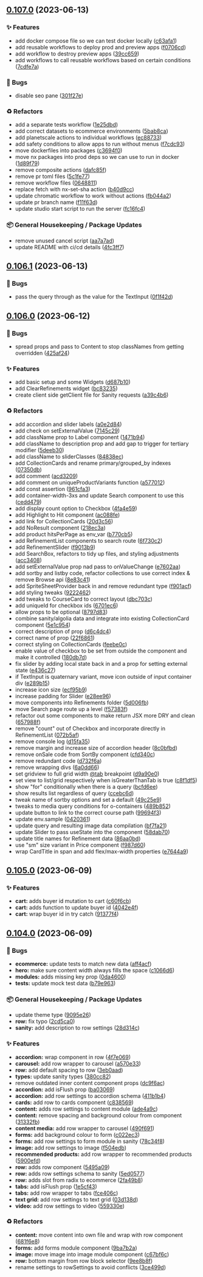 ## [0.107.0](https://github.com/Open-Study-College/osc/compare/v0.106.1...v0.107.0) (2023-06-13)


### ✨ Features

* add docker compose file so we can test docker locally ([c63afa1](https://github.com/Open-Study-College/osc/commit/c63afa13b4e6e682943cc9733da3edc547c3b4d6))
* add reusable workflows to deploy prod and preview apps ([f0706cd](https://github.com/Open-Study-College/osc/commit/f0706cda53edb5ea61da88771ab585dca28dc6d3))
* add workflow to destroy preview apps ([39cc659](https://github.com/Open-Study-College/osc/commit/39cc659b8c09fcfa5e1209e3eb1eb86f585b8cc3))
* add workflows to call reusable workflows based on certain conditions ([7cdfe7a](https://github.com/Open-Study-College/osc/commit/7cdfe7a2c8d11b8a5ec5cbfde69221fbbd419be7))


### 🐛 Bugs

* disable seo pane ([301f27e](https://github.com/Open-Study-College/osc/commit/301f27e724c5eb187deae70c11bde169c5399aec))


### ♻️ Refactors

* add a separate tests workflow ([1e25dbd](https://github.com/Open-Study-College/osc/commit/1e25dbdebec797971edcadaf4abc604ff99bcd62))
* add correct datasets to ecommerce environments ([5bab8ca](https://github.com/Open-Study-College/osc/commit/5bab8ca848bf9c811765e9e0b2fb11dcbfed544c))
* add planetscale actions to individual workflows ([ec88733](https://github.com/Open-Study-College/osc/commit/ec8873342b2c25cf0057509d5d035f68cb50db6c))
* add safety conditions to allow apps to run without menus ([f7cdc93](https://github.com/Open-Study-College/osc/commit/f7cdc9346deeb2c8e0ebab044dd34409c43766ba))
* move dockerfiles into packages ([c3694f0](https://github.com/Open-Study-College/osc/commit/c3694f0879e61d3dde4a9605621e1011907e58b9))
* move nx packages into prod deps so we can use to run in docker ([1d89f79](https://github.com/Open-Study-College/osc/commit/1d89f793bf02d47b015f07dfb4d20109cdea9adc))
* remove composite actions ([dafc85f](https://github.com/Open-Study-College/osc/commit/dafc85f23fc4fe97e243f434442389e4da1006b0))
* remove pr toml files ([5c1fe77](https://github.com/Open-Study-College/osc/commit/5c1fe7725ad562cebfb6c1ba3b67e00b1f2f5e67))
* remove workflow files ([0648811](https://github.com/Open-Study-College/osc/commit/0648811ed70498e6211ee255bd485d4bf0036bf9))
* replace fetch with nx-set-sha action ([b40d9cc](https://github.com/Open-Study-College/osc/commit/b40d9cc1100e24d71350aad52d2c843869286b29))
* update chromatic workflow to work without actions ([fb044a2](https://github.com/Open-Study-College/osc/commit/fb044a29ad51625dc933e531d0990bc328c215a5))
* update pr branch name ([f11f63d](https://github.com/Open-Study-College/osc/commit/f11f63d180b9cf7071a0257e3db606df31233656))
* update studio start script to run the server ([fc16fc4](https://github.com/Open-Study-College/osc/commit/fc16fc4931ba5f1312546ca86810903757e20fa1))


### 📦 General Housekeeping / Package Updates

* remove unused cancel script ([aa7a7ad](https://github.com/Open-Study-College/osc/commit/aa7a7ad7808d6767ad579b8cf20f8d6a69a5571d))
* update README with ci/cd details ([4fc3ff7](https://github.com/Open-Study-College/osc/commit/4fc3ff7e23a99a771504e3a4e8ffd3288e0d476e))

## [0.106.1](https://github.com/Open-Study-College/osc/compare/v0.106.0...v0.106.1) (2023-06-13)


### 🐛 Bugs

* pass the query through as the value for the TextInput ([0f1f42d](https://github.com/Open-Study-College/osc/commit/0f1f42d114eda043d67c91bfc516c0b069ee7e05))

## [0.106.0](https://github.com/Open-Study-College/osc/compare/v0.105.0...v0.106.0) (2023-06-12)


### 🐛 Bugs

* spread props and pass to Content to stop classNames from getting overridden ([425af24](https://github.com/Open-Study-College/osc/commit/425af245b698f4e2c6c7ed1f9ac2d4c0323d3056))


### ✨ Features

* add basic setup and some Widgets ([d687b10](https://github.com/Open-Study-College/osc/commit/d687b102286bd848683fddd63b732fc2cd7c962e))
* add ClearRefinements widget ([bc83235](https://github.com/Open-Study-College/osc/commit/bc832359d6abc37cc43ed3276e9cd97b32c1078d))
* create client side getClient file for Sanity requests ([a39c4b6](https://github.com/Open-Study-College/osc/commit/a39c4b6bdcced57f2018b7ffd428524b268aec18))


### ♻️ Refactors

* add accordion and slider labels ([a0e2d84](https://github.com/Open-Study-College/osc/commit/a0e2d84a0f7e3a8b29a90cadde53bed24ab74b99))
* add check on setExternalValue ([7145c29](https://github.com/Open-Study-College/osc/commit/7145c292f751ce40af0217ac7ee4a557eb4d3a35))
* add className prop to Label component ([1471b94](https://github.com/Open-Study-College/osc/commit/1471b94bf7c6735a6dabaab2cede56160b73602e))
* add className to description prop and add gap to trigger for tertiary modifier ([5deeb30](https://github.com/Open-Study-College/osc/commit/5deeb300a9ebe57f76fd563e831a7288ab666443))
* add className to sliderClasses ([84838ec](https://github.com/Open-Study-College/osc/commit/84838ecbeb39287d36cb5fb106c578edc55cad09))
* add CollectionCards and rename primary/grouped_by indexes ([07350db](https://github.com/Open-Study-College/osc/commit/07350dbab6507d6e0f9ec5002473119d3d64e5f2))
* add comment ([acd3209](https://github.com/Open-Study-College/osc/commit/acd32091f6b05956b65b9631574e62269578564c))
* add comment on uniqueProductVariants function ([a577012](https://github.com/Open-Study-College/osc/commit/a57701216facfa45179898c29dcf99382bc439f3))
* add const assertion ([961cfa3](https://github.com/Open-Study-College/osc/commit/961cfa3a36737c9c3d0f9da041b37c48bb017b4a))
* add container-width-3xs and update Search component to use this ([cedd479](https://github.com/Open-Study-College/osc/commit/cedd4791ff4a02bfc5f8a53f261e34a1e698d38a))
* add display count option to Checkbox ([4fa4e59](https://github.com/Open-Study-College/osc/commit/4fa4e591769ef32b0ee4c6eb35ecb99878c9edf4))
* add Highlight to Hit component ([ac088fe](https://github.com/Open-Study-College/osc/commit/ac088fe317f1754ff213e8ecb26e656e806d7f35))
* add link for CollectionCards ([20d3c56](https://github.com/Open-Study-College/osc/commit/20d3c5665ee7d010216dd7c1085fcb0fa7f6c9dc))
* add NoResult component ([218ec3a](https://github.com/Open-Study-College/osc/commit/218ec3a2ac96a2aadc7e8b5721c7da85ea788414))
* add product hitsPerPage as env_var ([b770cb5](https://github.com/Open-Study-College/osc/commit/b770cb5a55e82283bff87c856d6ce27244b88734))
* add RefinementList components to search route ([6f730c2](https://github.com/Open-Study-College/osc/commit/6f730c29c39b68700a998b85c8dfc66e8f1916b4))
* add RefinementSlider ([f9013b9](https://github.com/Open-Study-College/osc/commit/f9013b911de08124fd24c7331d9d64714432b48d))
* add SearchBox, refactors to tidy up files, and styling adjustments ([acc3408](https://github.com/Open-Study-College/osc/commit/acc3408a4710ebca1489102fed058c3031d638c4))
* add setExternalValue prop nad pass to onValueChange ([e7602aa](https://github.com/Open-Study-College/osc/commit/e7602aa1239a8b5f30a86dbaee108b241715d3d7))
* add sortby and listby code, refactor collections to use correct index & remove Browse api ([8e83c41](https://github.com/Open-Study-College/osc/commit/8e83c4115bae2cfb98f06913ee6467ba357bcfab))
* add SpriteSheetProvider back in and remove redundant type ([f901acf](https://github.com/Open-Study-College/osc/commit/f901acff6e7dd8e0b3409aa8b7cecdd64f679e4e))
* add styling tweaks ([9222462](https://github.com/Open-Study-College/osc/commit/9222462e2bad7f2c668f771f358cf040d3dcfe95))
* add tweaks to CourseCard to correct layout ([dbc703c](https://github.com/Open-Study-College/osc/commit/dbc703c6b95990491269234f735fd25b853044b4))
* add uniqueId for checkbox ids ([6701ec6](https://github.com/Open-Study-College/osc/commit/6701ec6ece839f5c92022ec97222dd73c5c43b26))
* allow props to be optional ([8797d83](https://github.com/Open-Study-College/osc/commit/8797d83d8cff22834566880e07f6b0f2afa9c8ad))
* combine sanity/algolia data and integrate into existing CollectionCard component ([5e1c954](https://github.com/Open-Study-College/osc/commit/5e1c954d45d3bfb736baa620f25e559d28122171))
* correct description of prop ([d6c4dc4](https://github.com/Open-Study-College/osc/commit/d6c4dc4b1fb4ac4242fc5e005849e96612be9cc9))
* correct name of prop ([22f6861](https://github.com/Open-Study-College/osc/commit/22f68611d398fd5511f1cdcaee27225a181fdab2))
* correct styling on CollectionCards ([feebe0c](https://github.com/Open-Study-College/osc/commit/feebe0cbc7e839055bf2a055ddf836ce20956887))
* enable value of checkbox to be set from outside the component and make it controlled ([180db7d](https://github.com/Open-Study-College/osc/commit/180db7d10b9bee06df56760ff56bd43229b93db1))
* fix slider by adding local state back in and a prop for setting external state ([e436c27](https://github.com/Open-Study-College/osc/commit/e436c27e56dddd70cc2f81da85c8a8763d842a57))
* if TextInput is quaternary variant, move icon outside of input container div ([e289b15](https://github.com/Open-Study-College/osc/commit/e289b15e6419148c1dfd2d5680b58e3719059c9b))
* increase icon size ([ecf95b9](https://github.com/Open-Study-College/osc/commit/ecf95b90581f669411288f27d3f6a03ddc32b1b1))
* increase padding for Slider ([e28ee96](https://github.com/Open-Study-College/osc/commit/e28ee9638e075023d2957f577bc95d0cb64815a3))
* move components into Refinements folder ([5d006fb](https://github.com/Open-Study-College/osc/commit/5d006fbaaa6558cf9ca564c35df660f58af88732))
* move Search page route up a level ([f57383f](https://github.com/Open-Study-College/osc/commit/f57383f549790502d81f9803b8a804b8b794e886))
* refactor out some components to make return JSX  more DRY and clean ([657988f](https://github.com/Open-Study-College/osc/commit/657988f88d2afc29bfffa20d0b65fc97b6466aea))
* remove "count" out of Checkbox and incorporate directly in RefinementList ([072b5af](https://github.com/Open-Study-College/osc/commit/072b5af095557dca399d08c3f8c6491a778e565a))
* remove console log ([d15fa35](https://github.com/Open-Study-College/osc/commit/d15fa359666cbf8c9c0af09263145d16a5687708))
* remove margin and increase size of accordion header ([8c0bfbd](https://github.com/Open-Study-College/osc/commit/8c0bfbd12a30e078fc3d1bc14865e677b2413612))
* remove onSale code from SortBy component ([cfd340c](https://github.com/Open-Study-College/osc/commit/cfd340c419e70a6a7ab312fe2aca661fea5fa776))
* remove redundant code ([d732f6a](https://github.com/Open-Study-College/osc/commit/d732f6a2faa705ddd2d99c07a9bd13aee4350cd6))
* remove wrapping divs ([6a0dd66](https://github.com/Open-Study-College/osc/commit/6a0dd66b1a1b3b5b275a3df8061d5671c64645b6))
* set gridview to full grid width [@tab](https://github.com/tab) breakpoint ([d9a90e0](https://github.com/Open-Study-College/osc/commit/d9a90e0c9c142e7c6f220407e9a0d3d442935c04))
* set view to list/grid respectively when isGreaterThanTab is true ([c8f1df5](https://github.com/Open-Study-College/osc/commit/c8f1df53179d1fc766ddc81d426cbac6041c53c1))
* show "for" conditionally when there is a query ([bcfd6ee](https://github.com/Open-Study-College/osc/commit/bcfd6ee79dee3652546520e7e9d4593cc713a94b))
* show results list regardless of query ([ccebc6d](https://github.com/Open-Study-College/osc/commit/ccebc6dab9cb1e0fe2f0e7214c2c908c91f6b158))
* tweak name of sortby options and set a default ([49c25e9](https://github.com/Open-Study-College/osc/commit/49c25e9e5a1d667cb708f2173b147024b8aeeaac))
* tweaks to media query conditions for o-containers ([489b852](https://github.com/Open-Study-College/osc/commit/489b852e8ec90576091f600a3f9d3cb454a73a14))
* update button to link to the correct course path ([99694f3](https://github.com/Open-Study-College/osc/commit/99694f3c8d2e83c9f87bc998346485205d4ac5fc))
* update env.sample ([0420361](https://github.com/Open-Study-College/osc/commit/04203616e62d60a8d114bf152448b7ab9a8d3bb1))
* update query and resulting image data compilation ([bf7fa21](https://github.com/Open-Study-College/osc/commit/bf7fa21c7b7cc1400549b2ff26b3771f03e32000))
* update Slider to pass useState into the component ([58dab70](https://github.com/Open-Study-College/osc/commit/58dab70c4de650dc6b55f089361d9d8a01ee4647))
* update title names for Refinement data ([86aa0bd](https://github.com/Open-Study-College/osc/commit/86aa0bd8eb83416269540c70dfa6e3919aa174b2))
* use "sm" size variant in Price component ([f987d60](https://github.com/Open-Study-College/osc/commit/f987d60e95624c3824d8abb19aac84821d0ca45c))
* wrap CardTitle in span and add flex/max-width properties ([e7644a9](https://github.com/Open-Study-College/osc/commit/e7644a9b9a6daae03b6fcc3cc30f34863bc197a5))

## [0.105.0](https://github.com/Open-Study-College/osc/compare/v0.104.0...v0.105.0) (2023-06-09)


### ✨ Features

* **cart:** adds buyer id mutation to cart ([c60f6cb](https://github.com/Open-Study-College/osc/commit/c60f6cb13656bd71ec11daac97506e308d00d7f4))
* **cart:** adds function to update buyer id ([4042e4f](https://github.com/Open-Study-College/osc/commit/4042e4fc153305d28ba25dfdf4c6a0b14c6bce2e))
* **cart:** wrap buyer id in try catch ([91377f4](https://github.com/Open-Study-College/osc/commit/91377f4a3cc075eb97f17907dce1b27f6a67e90a))

## [0.104.0](https://github.com/Open-Study-College/osc/compare/v0.103.1...v0.104.0) (2023-06-09)


### 🐛 Bugs

* **ecommerce:** update tests to match new data ([aff4acf](https://github.com/Open-Study-College/osc/commit/aff4acff2cfcee693c02305ed49675926d9e308e))
* **hero:** make sure content width always fills the space ([c1066d6](https://github.com/Open-Study-College/osc/commit/c1066d60898cea2d2cd43fd35777eb5dd69ca73d))
* **modules:** adds missing key prop ([0da4600](https://github.com/Open-Study-College/osc/commit/0da4600a2c033f9b6f996abe3e13873b9d177d93))
* **tests:** update mock test data ([b79e963](https://github.com/Open-Study-College/osc/commit/b79e963032292380faf6955b1dea956142f298e1))


### 📦 General Housekeeping / Package Updates

* update theme type ([9095e26](https://github.com/Open-Study-College/osc/commit/9095e263ec87a70565888386065c8dd616945e56))
* **row:** fix typo ([2cd5ca0](https://github.com/Open-Study-College/osc/commit/2cd5ca0e8c9818f9efb9bef217d800c9f703a6f8))
* **sanity:** add description to row settings ([28d314c](https://github.com/Open-Study-College/osc/commit/28d314c6962f01d330f0c378bccb225adeec73c2))


### ✨ Features

* **accordion:** wrap component in row ([4f7e069](https://github.com/Open-Study-College/osc/commit/4f7e0698209653a320a81c35da4890da5c6da1e4))
* **carousel:** add row wrapper to carousel ([a570e33](https://github.com/Open-Study-College/osc/commit/a570e336df736c92190012026da80f591d467e20))
* **row:** add default spacing to row ([3eb0aad](https://github.com/Open-Study-College/osc/commit/3eb0aadd52520141de2618b33309da7ca0b843be))
* **types:** update sanity types ([380cc82](https://github.com/Open-Study-College/osc/commit/380cc829c2f3ee6c0eb5f431e8c8a315ddb19cbf))
* remove outdated inner content component props ([dc9f6ac](https://github.com/Open-Study-College/osc/commit/dc9f6ac035a326b0bfa29cde39e8e19de12e14c4))
* **accordion:** add isFlush prop ([ba03069](https://github.com/Open-Study-College/osc/commit/ba0306910fc8bf4f1a323f167b75461cab8217fe))
* **accordion:** add row settings to accordion schema ([411b1b4](https://github.com/Open-Study-College/osc/commit/411b1b4e9d104d9494e4b15307dd3488813f1e99))
* **cards:** add row to cards component ([c838569](https://github.com/Open-Study-College/osc/commit/c838569fecce2c88945345494ba874584ffca569))
* **content:** adds row settings to content module ([ade4a9c](https://github.com/Open-Study-College/osc/commit/ade4a9c9121c9b8d76955be3323727423914a140))
* **content:** remove spacing and background colour from component ([31332fb](https://github.com/Open-Study-College/osc/commit/31332fb5787a837f15037ab13a23ae93e715aac3))
* **content media:** add row wrapper to carousel ([490f691](https://github.com/Open-Study-College/osc/commit/490f6915b3d0ebb41f96b626e27c3acdbbffd623))
* **forms:** add background colour to form ([c022ec3](https://github.com/Open-Study-College/osc/commit/c022ec3b0e54dbb6e86913c08a8bfdf31b5171b9))
* **forms:** add row settings to form module in sanity ([78c34f8](https://github.com/Open-Study-College/osc/commit/78c34f89482caa9486a1dd04b1ecc99d888e9824))
* **image:** add row settings to image ([f504edb](https://github.com/Open-Study-College/osc/commit/f504edb467e1d33f117622c158d629cfb3057311))
* **recommended products:** add row wrapper to recommended products ([5900efd](https://github.com/Open-Study-College/osc/commit/5900efd7bd48cea26b5c979ca0533409dde64b50))
* **row:** adds row component ([5495a09](https://github.com/Open-Study-College/osc/commit/5495a094e3769ab1de5fb7acbb201d3f88fab86f))
* **row:** adds row settings schema to sanity ([5ed0577](https://github.com/Open-Study-College/osc/commit/5ed05777725da3712b11534122b9ecdd13dfdcd5))
* **row:** adds slot from radix to ecommerce ([2fa49b8](https://github.com/Open-Study-College/osc/commit/2fa49b865ab1e30505e22dd147224a51b145220b))
* **tabs:** add isFlush prop ([1e5cf43](https://github.com/Open-Study-College/osc/commit/1e5cf43f7115f27c87dd997bbd4af8b93f838bae))
* **tabs:** add row wrapper to tabs ([fce406c](https://github.com/Open-Study-College/osc/commit/fce406c22f947e4a22c13b77e0d799593c826e50))
* **text grid:** add row settings to text grid ([03d138d](https://github.com/Open-Study-College/osc/commit/03d138d860185fa91f0e20f52e567d39fe8b0212))
* **video:** add row settings to video ([559330e](https://github.com/Open-Study-College/osc/commit/559330e1824149e7eb90c88f7205c20329db6007))


### ♻️ Refactors

* **content:** move content into own file and wrap with row component ([681f6e8](https://github.com/Open-Study-College/osc/commit/681f6e85ee81bd8e4225a2a9b8f55e1e3f2ee6eb))
* **forms:** add forms module component ([9ba7b2a](https://github.com/Open-Study-College/osc/commit/9ba7b2aede45dd89643e1a392fc585a21edf4e90))
* **image:** move image into image module component ([c67bf6c](https://github.com/Open-Study-College/osc/commit/c67bf6c9e935b34ceaccc6a099187998bc9bf64e))
* **row:** bottom margin from row block selector ([9ee8b8f](https://github.com/Open-Study-College/osc/commit/9ee8b8f19dcd3ca765af9324508e0135b022d822))
* rename settings to rowSettings to avoid conflicts ([3ce499d](https://github.com/Open-Study-College/osc/commit/3ce499d09ce1b5290a744ccee15af046d7089281))

